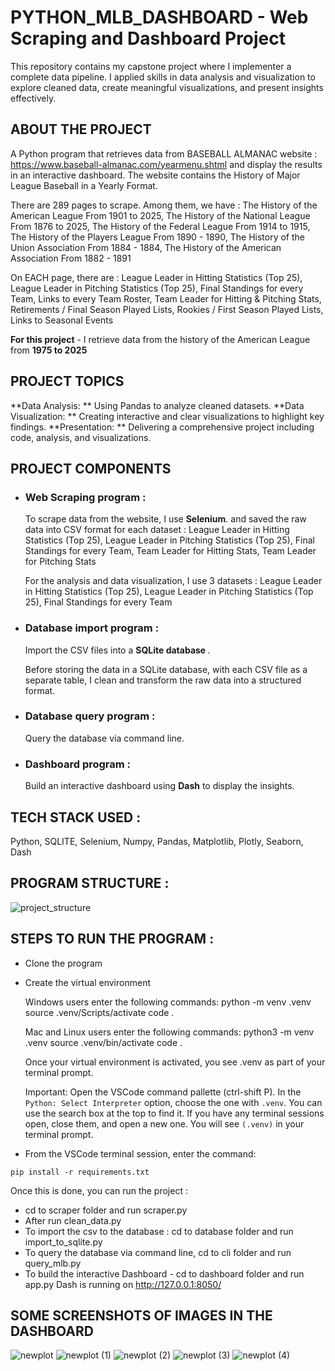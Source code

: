 # PYTHON_MLB_DASHBOARD - Web Scraping and Dashboard Project

This repository contains my capstone project where I implementer a complete data pipeline. I applied skills in data analysis and visualization to explore cleaned data, create meaningful visualizations, and present insights effectively.

## ABOUT THE PROJECT

A Python program that retrieves data from BASEBALL ALMANAC website : https://www.baseball-almanac.com/yearmenu.shtml and display the results in an interactive dashboard.
The website contains the History of Major League Baseball in a Yearly Format.

<p>There are 289 pages to scrape. Among them, we have :
    The History of the American League From 1901 to 2025,
    The History of the National League From 1876 to 2025,
    The History of the Federal League From 1914 to 1915,
    The History of the Players League From 1890 - 1890,
    The History of the Union Association From 1884 - 1884,
    The History of the American Association From 1882 - 1891
</p>
<p>On EACH page, there are :
    League Leader in Hitting Statistics (Top 25),
    League Leader in Pitching Statistics (Top 25),
    Final Standings for every Team,
    Links to every Team Roster,
    Team Leader for Hitting & Pitching Stats,
    Retirements / Final Season Played Lists,
    Rookies / First Season Played Lists,
    Links to Seasonal Events
</p>

<b>For this project</b> - I retrieve data from the history of the American League from <b>1975 to 2025</b>

## PROJECT TOPICS

**Data Analysis: ** Using Pandas to analyze cleaned datasets.
**Data Visualization: ** Creating interactive and clear visualizations to highlight key findings.
**Presentation: ** Delivering a comprehensive project including code, analysis, and visualizations.

## PROJECT COMPONENTS

- ### Web Scraping program :

    <p>To scrape data from the website, I use <b>Selenium</b>. and saved the raw data into CSV format for each dataset :
        League Leader in Hitting Statistics (Top 25),
        League Leader in Pitching Statistics (Top 25),
        Final Standings for every Team,
        Team Leader for Hitting Stats,
        Team Leader for Pitching Stats</p>
    <p>For the analysis and data visualization, I use 3 datasets : League Leader in Hitting Statistics (Top 25), League Leader in Pitching Statistics (Top 25), Final Standings for every Team</p>

- ### Database import program :

    <p>Import the CSV files into a <b>SQLite database </b>.</p>
    <p>Before storing the data in a SQLite database, with each CSV file as a separate table, I clean and transform the raw data into a structured format.</p>

- ### Database query program :
  Query the database via command line.
- ### Dashboard program :
  Build an interactive dashboard using <b>Dash</b> to display the insights.

## TECH STACK USED :

  <p>Python, SQLITE, Selenium, Numpy, Pandas, Matplotlib, Plotly, Seaborn, Dash</p>

## PROGRAM STRUCTURE : 
![project_structure](https://github.com/user-attachments/assets/27fde793-e74f-40a4-91bb-3d5b70c3e48b)


## STEPS TO RUN THE PROGRAM :

- Clone the program
- Create the virtual environment
    <p>Windows users enter the following commands:
    python -m venv .venv
    source .venv/Scripts/activate
    code .

  Mac and Linux users enter the following commands:
  python3 -m venv .venv
  source .venv/bin/activate
  code .</p>

  Once your virtual environment is activated, you see .venv as part of your terminal prompt.

  Important: Open the VSCode command pallette (ctrl-shift P). In the `Python: Select Interpreter` option, choose the one with `.venv`. You can use the search box at the top to find it. If you have any terminal sessions open, close them, and open a new one. You will see `(.venv)` in your terminal prompt.

- From the VSCode terminal session, enter the command:

```shell
pip install -r requirements.txt
```

<p>
Once this is done, you can run the project :

- cd to scraper folder and run scraper.py
- After run clean_data.py
- To import the csv to the database : cd to database folder and run import_to_sqlite.py
- To query the database via command line, cd to cli folder and run query_mlb.py
- To build the interactive Dashboard - cd to dashboard folder and run app.py
  Dash is running on http://127.0.0.1:8050/

</p>

## SOME SCREENSHOTS OF IMAGES IN THE DASHBOARD

![newplot](https://github.com/user-attachments/assets/f0bcaa2f-afc2-4b9a-b1a3-891fe94b9d0e)
![newplot (1)](https://github.com/user-attachments/assets/b36e04ec-732d-498c-8dfe-71304ffef37c)
![newplot (2)](https://github.com/user-attachments/assets/c73e758f-7392-4667-a83d-3114ca6ca5b0)
![newplot (3)](https://github.com/user-attachments/assets/477a11c1-8d6b-4ec7-925e-11336239891d)
![newplot (4)](https://github.com/user-attachments/assets/265cc603-1879-42e4-806e-2d2a839ceb41)

